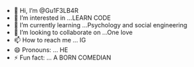 - 👋 Hi, I’m @Gu1F3LB4R
- 👀 I’m interested in ...LEARN CODE
- 🌱 I’m currently learning ...Psychology and social engineering
- 💞️ I’m looking to collaborate on ...One love
- 📫 How to reach me ... IG
- 😄 Pronouns: ... HE
- ⚡ Fun fact: ... A BORN COMEDIAN

<!---
Gu1F3LB4R/Gu1F3LB4R is a ✨ special ✨ repository because its `README.md` (this file) appears on your GitHub profile.
You can click the Preview link to take a look at your changes.
--->
